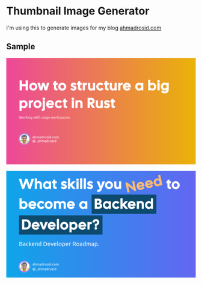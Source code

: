 # Thumbnail Image Generator

I'm using this to generate images for my blog [ahmadrosid.com](https://www.ahmadrosid.com)

## Sample
![cargo-workspace](/cargo-workspace.png)


![backend-developer-roadmap](/backend-developer-roadmap.png)
